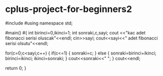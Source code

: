 # cplus-project-for-beginners2



#include<iostream>
#using namespace std;

#main()
#{
   int birinci=0,ikinci=1;
   int sonraki,c,sayi;
   cout <<"kac adet fibonacci serisi oluscak"<<endl;
   cin>>sayi;
   cout<<sayi<<" adet fibonacci serisi olsutu"<<endl;

   for(c=0;c<sayi;c++)
   {
       if(c<=1)
       {
           sonraki=c;
       }
       else
       {
           sonraki=birinci+ikinci;
           birinci=ikinci;
           ikinci=sonraki;
       }
       cout<<sonraki<<" ";
   }
   cout<<endl;



   return 0;
}
